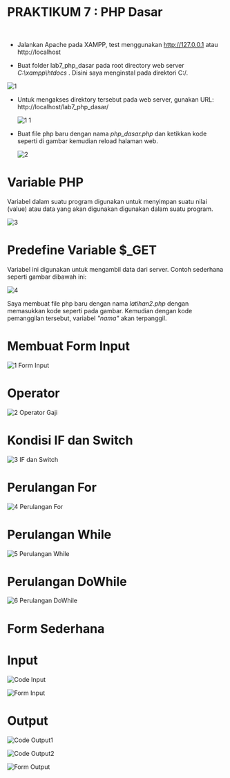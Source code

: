 # **PRAKTIKUM 7 : PHP Dasar**<br/>
</br>

+ Jalankan Apache pada XAMPP, test menggunakan http://127.0.0.1 atau http://localhost

+ Buat folder lab7_php_dasar pada root directory web server  <i>C:\xampp\htdocs</i> . Disini saya menginstal pada direktori C:/.
  
 ![1](https://user-images.githubusercontent.com/56438848/117562744-891a8b80-b0cb-11eb-8a55-4fb6a5573e90.JPG)
  
+ Untuk mengakses direktory tersebut pada web server, gunakan URL: http://localhost/lab7_php_dasar/ 

  ![1 1](https://user-images.githubusercontent.com/56438848/117562780-ced75400-b0cb-11eb-890b-27a24b666aa6.JPG)

+ Buat file php baru dengan nama <i>php_dasar.php</i> dan ketikkan kode seperti di gambar kemudian reload halaman web.

  ![2](https://user-images.githubusercontent.com/56438848/117562748-8b7ce580-b0cb-11eb-94ca-dd69d6f073e8.JPG)
  
# **Variable PHP**
  Variabel dalam suatu program digunakan untuk menyimpan suatu nilai (value) atau data yang akan digunakan digunakan dalam suatu program. 

  ![3](https://user-images.githubusercontent.com/56438848/117562753-8e77d600-b0cb-11eb-9829-c6a815961910.JPG)
  
# **Predefine Variable <b>$_GET</b>**
  Variabel ini digunakan untuk mengambil data dari server. Contoh sederhana seperti gambar dibawah ini:
  
  ![4](https://user-images.githubusercontent.com/56438848/117562751-8d46a900-b0cb-11eb-9fef-8289d3e5ba8e.JPG)

  Saya membuat file php baru dengan nama <i>latihan2.php</i> dengan memasukkan kode seperti pada gambar. Kemudian dengan kode pemanggilan tersebut, variabel <i>"nama"</i> akan terpanggil.

# **Membuat Form Input</b>**
  ![1 Form Input](https://user-images.githubusercontent.com/56438848/117563769-5031e500-b0d2-11eb-8964-50d114546f20.JPG)


# **Operator</b>**
  ![2 Operator Gaji](https://user-images.githubusercontent.com/56438848/117563770-50ca7b80-b0d2-11eb-838c-bb6f7fcaedbf.JPG)


# **Kondisi IF dan Switch</b>**
  ![3 IF dan Switch](https://user-images.githubusercontent.com/56438848/117563771-51631200-b0d2-11eb-97df-1e5afb664075.JPG)


# **Perulangan For</b>**
  ![4 Perulangan For](https://user-images.githubusercontent.com/56438848/117563773-51fba880-b0d2-11eb-86b9-cb10ee0b0e05.JPG)


# **Perulangan While</b>**
  ![5 Perulangan While](https://user-images.githubusercontent.com/56438848/117563774-532cd580-b0d2-11eb-821a-5bf4c49e6cd0.JPG)


# **Perulangan DoWhile</b>**
  ![6 Perulangan DoWhile](https://user-images.githubusercontent.com/56438848/117563767-4e682180-b0d2-11eb-9c18-5946d364a0b9.JPG)

# **Form Sederhana**<br/>

# **Input**

![Code Input](https://user-images.githubusercontent.com/56438848/117849174-3d740780-b2ae-11eb-9753-91ceb46d885f.JPG)

![Form Input](https://user-images.githubusercontent.com/56438848/117848626-aad36880-b2ad-11eb-8af4-049a786c419e.JPG)



# **Output**

![Code Output1](https://user-images.githubusercontent.com/56438848/117849190-41078e80-b2ae-11eb-82b3-d7d35c2793cc.JPG)

![Code Output2](https://user-images.githubusercontent.com/56438848/117849196-4238bb80-b2ae-11eb-9c28-3693bb8bc8ea.JPG)

![Form Output](https://user-images.githubusercontent.com/56438848/117848617-a909a500-b2ad-11eb-916f-31be2e7d23d1.JPG)



